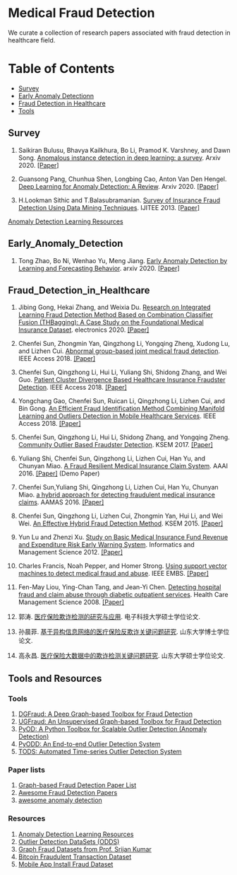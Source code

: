 # Medical Fraud Detection 

We curate a collection of research papers associated with fraud detection in healthcare field.   


Table of Contents
=================

<!--   * [Research Report of Knowledge Graph](#Research_Report_of_Knowledge_Graph) -->
  <!-- * [General Knowledge Graph Construction](#General_Knowledge_Graph_Construction) -->
  * [Survey](#Survey)
  * [Early Anomaly Detectionn](#Early_Anomaly_Detection)
  * [Fraud Detection in Healthcare](#Fraud_Detection_in_Healthcare)
  * [Tools](#Tools)
<!--   * [学术江湖](#学术江湖) -->


## Survey
1. Saikiran Bulusu, Bhavya Kailkhura, Bo Li, Pramod K. Varshney, and Dawn Song. [Anomalous instance detection in deep learning: a survey](https://arxiv.org/pdf/2003.06979.pdf). Arxiv 2020. [[Paper]](https://arxiv.org/pdf/2003.06979.pdf)


2. Guansong Pang, Chunhua Shen, Longbing Cao, Anton Van Den Hengel. [Deep Learning for Anomaly Detection: A Review](https://arxiv.org/pdf/2007.02500.pdf). Arxiv 2020. [[Paper]](https://arxiv.org/pdf/2007.02500.pdf)


3. H.Lookman Sithic and T.Balasubramanian. [Survey of Insurance Fraud Detection Using Data Mining Techniques](https://arxiv.org/ftp/arxiv/papers/1309/1309.0806.pdf). IJITEE 2013. [[Paper]](https://arxiv.org/ftp/arxiv/papers/1309/1309.0806.pdf)


[Anomaly Detection Learning Resources](https://github.com/yzhao062/anomaly-detection-resources?utm_source=wechat_session&utm_medium=social&utm_oi=833783073475796992)


## Early_Anomaly_Detection
1. Tong Zhao, Bo Ni, Wenhao Yu, Meng Jiang. [Early Anomaly Detection by Learning and Forecasting Behavior](https://arxiv.org/pdf/1907.08015.pdf). arxiv 2020. [[Paper]](https://arxiv.org/pdf/1907.08015.pdf)

<!-- 4. 王军平, 张文生, 王勇飞, 孙正雅. [面向大数据领域的事理认知图谱构建与推断分析](http://scis.scichina.com/cn/2020/SSI-2019-0273.pdf). 中国科学：信息科学 2020. [[Paper]](http://scis.scichina.com/cn/2020/SSI-2019-0273.pdf) -->


## Fraud_Detection_in_Healthcare
1. Jibing Gong, Hekai Zhang, and Weixia Du. [Research on Integrated Learning Fraud Detection Method Based on Combination Classifier Fusion (THBagging): A Case Study on the Foundational Medical Insurance Dataset](https://www.mdpi.com/2079-9292/9/6/894/htm). electronics 2020. [[Paper]](https://www.mdpi.com/2079-9292/9/6/894/htm)


2. Chenfei Sun, Zhongmin Yan, Qingzhong Li, Yongqing Zheng, Xudong Lu, and Lizhen Cui. [Abnormal group-based joint medical fraud detection](https://ieeexplore.ieee.org/stamp/stamp.jsp?tp=&arnumber=8579135). IEEE Access 2018. [[Paper]](https://ieeexplore.ieee.org/stamp/stamp.jsp?tp=&arnumber=8579135)


3. Chenfei Sun, Qingzhong Li, Hui Li, Yuliang Shi, Shidong Zhang, and Wei Guo. [Patient Cluster Divergence Based Healthcare Insurance Fraudster Detection](https://ieeexplore.ieee.org/stamp/stamp.jsp?tp=&arnumber=8576507). IEEE Access 2018. [[Paper]](https://ieeexplore.ieee.org/stamp/stamp.jsp?tp=&arnumber=8576507)


4. Yongchang Gao, Chenfei Sun, Ruican Li, Qingzhong Li, Lizhen Cui, and Bin Gong. [An Efficient Fraud Identification Method Combining Manifold Learning and Outliers Detection in Mobile Healthcare Services](https://ieeexplore.ieee.org/stamp/stamp.jsp?tp=&arnumber=8489846). IEEE Access 2018. [[Paper]](https://ieeexplore.ieee.org/stamp/stamp.jsp?tp=&arnumber=8489846)


5. Chenfei Sun, Qingzhong Li, Hui Li, Shidong Zhang, and Yongqing Zheng. [Community Outlier Based Fraudster Detection](https://link.springer.com/chapter/10.1007/978-3-319-63558-3_35). KSEM 2017. [[Paper]](https://link.springer.com/chapter/10.1007/978-3-319-63558-3_35)


6. Yuliang Shi, Chenfei Sun, Qingzhong Li, Lizhen Cui, Han Yu, and Chunyan Miao. [A Fraud Resilient Medical Insurance Claim System](https://www.aaai.org/ocs/index.php/AAAI/AAAI16/paper/view/11813/12308). AAAI 2016. [[Paper]](https://www.aaai.org/ocs/index.php/AAAI/AAAI16/paper/view/11813/12308) (Demo Paper)


7. Chenfei Sun,Yuliang Shi, Qingzhong Li, Lizhen Cui, Han Yu, Chunyan Miao. [a hybrid approach for detecting fraudulent medical insurance claims](http://www.ifaamas.org/Proceedings/aamas2016/pdfs/p1287.pdf). AAMAS 2016. [[Paper]](http://www.ifaamas.org/Proceedings/aamas2016/pdfs/p1287.pdf)


8. Chenfei Sun, Qingzhong Li, Lizhen Cui, Zhongmin Yan, Hui Li, and Wei Wei. [An Effective Hybrid Fraud Detection Method](https://link.springer.com/chapter/10.1007/978-3-319-25159-2_51). KSEM 2015. [[Paper]](https://link.springer.com/chapter/10.1007/978-3-319-25159-2_51)


9. Yun Lu and Zhenzi Xu. [Study on Basic Medical Insurance Fund Revenue and Expenditure Risk Early Warning System](https://link.springer.com/chapter/10.1007/978-1-4471-4802-9_101). Informatics and Management Science 2012. [[Paper]](https://link.springer.com/chapter/10.1007/978-1-4471-4802-9_101)


10. Charles Francis, Noah Pepper, and Homer Strong. [Using support vector machines to detect medical fraud and abuse](https://ieeexplore.ieee.org/document/6092044). IEEE EMBS. [[Paper]](https://ieeexplore.ieee.org/document/6092044)


11. Fen-May Liou, Ying-Chan Tang, and Jean-Yi Chen. [Detecting hospital fraud and claim abuse through diabetic outpatient services](https://link.springer.com/article/10.1007/s10729-008-9054-y). Health Care Management Science 2008. [[Paper]](https://link.springer.com/article/10.1007/s10729-008-9054-y)


12. 郭涛. [医疗保险欺诈检测的研究与应用](https://nxgp.cnki.net/kcms/detail?v=3uoqIhG8C475KOm_zrgu4lQARvep2SAkkyu7xrzFWukWIylgpWWcEmJ2rNVGp9SrTWILvn4CUBWdXgu9Lq1sXkOvrcZZ4slH&uniplatform=NZKPT). 电子科技大学硕士学位论文.


13. 孙晨菲. [基于异构信息网络的医疗保险反欺诈关键问题研究](https://nxgp.cnki.net/kcms/detail?v=3uoqIhG8C447WN1SO36whFuPQ0yKi4pXSQlJ_W8wBD9JRPlAs_d8B-OfN_qKHUHQcNlrY-Lji5fiVDVzvL76OlM_cCt8NqsF&uniplatform=NZKPT). 山东大学博士学位论文.


14. 高永昌. [医疗保险大数据中的欺诈检测关键问题研究](https://nxgp.cnki.net/kcms/detail?v=3uoqIhG8C447WN1SO36whLpCgh0R0Z-iDdIt-WSAdV5IJ_Uy2HKRAdrORiJbQWwqiXt_oXLjl5RvouHuriWfLYYcKTMxMCJ-&uniplatform=NZKPT). 山东大学硕士学位论文.



## Tools and Resources

### Tools
1. [DGFraud: A Deep Graph-based Toolbox for Fraud Detection](https://github.com/safe-graph/DGFraud)
2. [UGFraud: An Unsupervised Graph-based Toolbox for Fraud Detection](https://github.com/safe-graph/UGFraud)
3. [PyOD: A Python Toolbox for Scalable Outlier Detection (Anomaly Detection)](https://github.com/yzhao062/pyod)
4. [PyODD: An End-to-end Outlier Detection System](https://github.com/datamllab/pyodds)
5. [TODS: Automated Time-series Outlier Detection System](https://github.com/datamllab/tods)

### Paper lists
1. [Graph-based Fraud Detection Paper List](https://github.com/safe-graph/graph-fraud-detection-papers) 
2. [Awesome Fraud Detection Papers](https://github.com/benedekrozemberczki/awesome-fraud-detection-papers)
3. [awesome anomaly detection](https://github.com/hoya012/awesome-anomaly-detection)


### Resources
1. [Anomaly Detection Learning Resources](https://github.com/yzhao062/anomaly-detection-resources)
2. [Outlier Detection DataSets (ODDS)](http://odds.cs.stonybrook.edu/)
3. [Graph Fraud Datasets from Prof. Srijan Kumar](https://cs.stanford.edu/~srijan/)
4. [Bitcoin Fraudulent Transaction Dataset](https://www.kaggle.com/ellipticco/elliptic-data-set)
5. [Mobile App Install Fraud Dataset](https://github.com/mobvistaresearch/CIKM2020-BotSpot)



<!-- ## 学术江湖 -->




